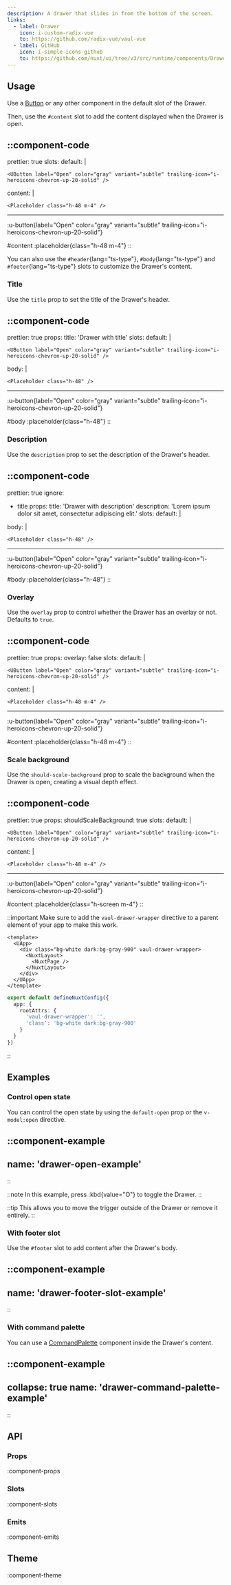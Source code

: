 ```yaml
---
description: A drawer that slides in from the bottom of the screen.
links:
  - label: Drawer
    icon: i-custom-radix-vue
    to: https://github.com/radix-vue/vaul-vue
  - label: GitHub
    icon: i-simple-icons-github
    to: https://github.com/nuxt/ui/tree/v3/src/runtime/components/Drawer.vue
---
```


## Usage

Use a [Button](/components/button) or any other component in the default slot of the Drawer.

Then, use the `#content` slot to add the content displayed when the Drawer is open.

::component-code
---
prettier: true
slots:
  default: |

    <UButton label="Open" color="gray" variant="subtle" trailing-icon="i-heroicons-chevron-up-20-solid" />

  content: |

    <Placeholder class="h-48 m-4" />
---

:u-button{label="Open" color="gray" variant="subtle" trailing-icon="i-heroicons-chevron-up-20-solid"}

#content
:placeholder{class="h-48 m-4"}
::

You can also use the `#header`{lang="ts-type"}, `#body`{lang="ts-type"} and `#footer`{lang="ts-type"} slots to customize the Drawer's content.

### Title

Use the `title` prop to set the title of the Drawer's header.

::component-code
---
prettier: true
props:
  title: 'Drawer with title'
slots:
  default: |

    <UButton label="Open" color="gray" variant="subtle" trailing-icon="i-heroicons-chevron-up-20-solid" />

  body: |

    <Placeholder class="h-48" />
---

:u-button{label="Open" color="gray" variant="subtle" trailing-icon="i-heroicons-chevron-up-20-solid"}

#body
:placeholder{class="h-48"}
::

### Description

Use the `description` prop to set the description of the Drawer's header.

::component-code
---
prettier: true
ignore:
  - title
props:
  title: 'Drawer with description'
  description: 'Lorem ipsum dolor sit amet, consectetur adipiscing elit.'
slots:
  default: |

    <UButton label="Open" color="gray" variant="subtle" trailing-icon="i-heroicons-chevron-up-20-solid" />

  body: |

    <Placeholder class="h-48" />
---

:u-button{label="Open" color="gray" variant="subtle" trailing-icon="i-heroicons-chevron-up-20-solid"}

#body
:placeholder{class="h-48"}
::

### Overlay

Use the `overlay` prop to control whether the Drawer has an overlay or not. Defaults to `true`.

::component-code
---
prettier: true
props:
  overlay: false
slots:
  default: |

    <UButton label="Open" color="gray" variant="subtle" trailing-icon="i-heroicons-chevron-up-20-solid" />

  content: |

    <Placeholder class="h-48 m-4" />
---

:u-button{label="Open" color="gray" variant="subtle" trailing-icon="i-heroicons-chevron-up-20-solid"}

#content
:placeholder{class="h-48 m-4"}
::

### Scale background

Use the `should-scale-background` prop to scale the background when the Drawer is open, creating a visual depth effect.

::component-code
---
prettier: true
props:
  shouldScaleBackground: true
slots:
  default: |

    <UButton label="Open" color="gray" variant="subtle" trailing-icon="i-heroicons-chevron-up-20-solid" />

  content: |

    <Placeholder class="h-48 m-4" />
---

:u-button{label="Open" color="gray" variant="subtle" trailing-icon="i-heroicons-chevron-up-20-solid"}

#content
:placeholder{class="h-screen m-4"}
::

::important
Make sure to add the `vaul-drawer-wrapper` directive to a parent element of your app to make this work.

```vue [app.vue]
<template>
  <UApp>
    <div class="bg-white dark:bg-gray-900" vaul-drawer-wrapper>
      <NuxtLayout>
        <NuxtPage />
      </NuxtLayout>
    </div>
  </UApp>
</template>
```

```ts [nuxt.config.ts]
export default defineNuxtConfig({
  app: {
    rootAttrs: {
      'vaul-drawer-wrapper': '',
      'class': 'bg-white dark:bg-gray-900'
    }
  }
})
```
::

## Examples

### Control open state

You can control the open state by using the `default-open` prop or the `v-model:open` directive.

::component-example
---
name: 'drawer-open-example'
---
::

::note
In this example, press :kbd{value="O"} to toggle the Drawer.
::

::tip
This allows you to move the trigger outside of the Drawer or remove it entirely.
::

### With footer slot

Use the `#footer` slot to add content after the Drawer's body.

::component-example
---
name: 'drawer-footer-slot-example'
---
::

### With command palette

You can use a [CommandPalette](/components/command-palette) component inside the Drawer's content.

::component-example
---
collapse: true
name: 'drawer-command-palette-example'
---
::

## API

### Props

:component-props

### Slots

:component-slots

### Emits

:component-emits

## Theme

:component-theme
